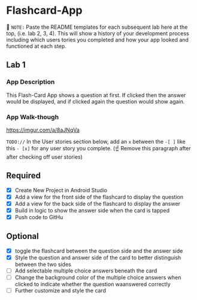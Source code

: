 # Flashcard-App

📝 `NOTE:` Paste the README templates for each subsequent lab here at the top, (i.e. lab 2, 3, 4). This will show a history of your development process including which users tories you completed and how your app looked and functioned at each step.

## Lab 1

### App Description
  This Flash-Card App shows a question at first. If clicked then the answer would be displayed, and if clicked again the question would show again.

### App Walk-though
https://imgur.com/a/8aJNqVa

<blockquote class="imgur-embed-pub" lang="en" data-id="a/8aJNqVa" data-context="false" ><a href="//imgur.com/a/8aJNqVa"></a></blockquote><script async src="//s.imgur.com/min/embed.js" charset="utf-8"></script>

`TODO://` In the User stories section below, add an `x` between the `-[ ]` like this `- [x]` for any user story you complete. (☝️ Remove this paragraph after after checking off user stories)

## Required
- [x] Create New Project in Android Studio
- [x] Add a view for the front side of the flashcard to display the question
- [x] Add a view for the back side of the flashcard to display the answer
- [x] Build in logic to show the answer side when the card is tapped
- [x] Push code to GitHu
## Optional
- [x] toggle the flashcard between the question side and the answer side
- [x] Style the question and answer side of the card to better distinguish between the two sides
- [ ] Add selectable multiple choice answers beneath the card
- [ ] Change the background color of the multiple choice answers when clicked to indicate whether the question waanswered correctly
- [ ] Further customize and style the card

